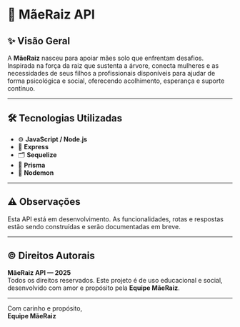 # 🌱 MãeRaiz API

## ✨ Visão Geral  
A **MãeRaiz** nasceu para apoiar mães solo que enfrentam desafios. Inspirada na força da raiz que sustenta a árvore, conecta mulheres e as necessidades de seus filhos a profissionais disponíveis para ajudar de forma psicológica e social, oferecendo acolhimento, esperança e suporte contínuo.

---

## 🛠️ Tecnologias Utilizadas

- ⚙️ **JavaScript / Node.js**  
- 🚏 **Express**  
- 🗂️ **Sequelize**  
- 🌿 **Prisma**  
- 🔁 **Nodemon**  

---

## ⚠️ Observações  
Esta API está em desenvolvimento. As funcionalidades, rotas e respostas estão sendo construídas e serão documentadas em breve.

---

## ©️ Direitos Autorais  
**MãeRaiz API — 2025**  
Todos os direitos reservados. Este projeto é de uso educacional e social, desenvolvido com amor e propósito pela **Equipe MãeRaiz**.

---

Com carinho e propósito,  
**Equipe MãeRaiz**
